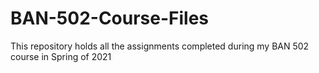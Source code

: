 # BAN-502-Course-Files
This repository holds all the assignments completed during my BAN 502 course in Spring of 2021
